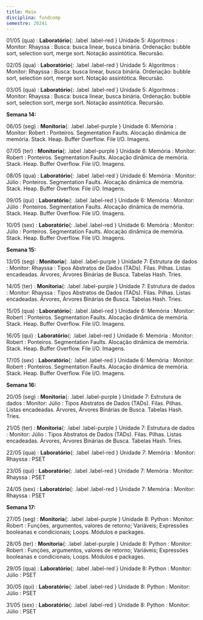 ```yaml
---
title: Maio
disciplina: fundcomp
semestre: 20241
---
```


01/05 (qua)
: **Laboratório**{: .label .label-red } Unidade 5: Algoritmos
  : Monitor: Rhayssa
: Busca: busca linear, busca binária. Ordenação: bubble sort, selection sort, merge sort. Notação assintótica. Recursão.

02/05 (qua)
: **Laboratório**{: .label .label-red } Unidade 5: Algoritmos
  : Monitor: Rhayssa
: Busca: busca linear, busca binária. Ordenação: bubble sort, selection sort, merge sort. Notação assintótica. Recursão.

03/05 (qua)
: **Laboratório**{: .label .label-red } Unidade 5: Algoritmos
  : Monitor: Rhayssa
: Busca: busca linear, busca binária. Ordenação: bubble sort, selection sort, merge sort. Notação assintótica. Recursão.


**Semana 14:**

06/05 (seg)
: **Monitoria**{: .label .label-purple } Unidade 6: Memória
  : Monitor: Robert
: Ponteiros. Segmentation Faults. Alocação dinâmica de memória. Stack. Heap. Buffer Overflow. File I/O. Imagens.

07/05 (ter)
: **Monitoria**{: .label .label-purple } Unidade 6: Memória
  : Monitor: Robert
: Ponteiros. Segmentation Faults. Alocação dinâmica de memória. Stack. Heap. Buffer Overflow. File I/O. Imagens.

08/05 (qua)
: **Laboratório**{: .label .label-red } Unidade 6: Memória
  : Monitor: Júlio
: Ponteiros. Segmentation Faults. Alocação dinâmica de memória. Stack. Heap. Buffer Overflow. File I/O. Imagens.

09/05 (qui)
: **Laboratório**{: .label .label-red } Unidade 6: Memória
  : Monitor: Júlio
: Ponteiros. Segmentation Faults. Alocação dinâmica de memória. Stack. Heap. Buffer Overflow. File I/O. Imagens.

10/05 (sex)
: **Laboratório**{: .label .label-red } Unidade 6: Memória
  : Monitor: Júlio
: Ponteiros. Segmentation Faults. Alocação dinâmica de memória. Stack. Heap. Buffer Overflow. File I/O. Imagens.


**Semana 15:**

13/05 (seg)
: **Monitoria**{: .label .label-purple } Unidade 7: Estrutura de dados
  : Monitor: Rhayssa
: Tipos Abstratos de Dados (TADs). Filas. Pilhas. Listas encadeadas. Árvores, Árvores Binárias de Busca. Tabelas Hash. Tries.

14/05 (ter)
: **Monitoria**{: .label .label-purple } Unidade 7: Estrutura de dados
  : Monitor: Rhayssa
: Tipos Abstratos de Dados (TADs). Filas. Pilhas. Listas encadeadas. Árvores, Árvores Binárias de Busca. Tabelas Hash. Tries.

15/05 (qua)
: **Laboratório**{: .label .label-red } Unidade 6: Memória
  : Monitor: Robert
: Ponteiros. Segmentation Faults. Alocação dinâmica de memória. Stack. Heap. Buffer Overflow. File I/O. Imagens.

16/05 (qui)
: **Laboratório**{: .label .label-red } Unidade 6: Memória
  : Monitor: Robert
: Ponteiros. Segmentation Faults. Alocação dinâmica de memória. Stack. Heap. Buffer Overflow. File I/O. Imagens.

17/05 (sex)
: **Laboratório**{: .label .label-red } Unidade 6: Memória
  : Monitor: Robert
: Ponteiros. Segmentation Faults. Alocação dinâmica de memória. Stack. Heap. Buffer Overflow. File I/O. Imagens.


**Semana 16:**

20/05 (seg)
: **Monitoria**{: .label .label-purple } Unidade 7: Estrutura de dados
  : Monitor: Júlio
: Tipos Abstratos de Dados (TADs). Filas. Pilhas. Listas encadeadas. Árvores, Árvores Binárias de Busca. Tabelas Hash. Tries.

21/05 (ter)
: **Monitoria**{: .label .label-purple } Unidade 7: Estrutura de dados
  : Monitor: Júlio
: Tipos Abstratos de Dados (TADs). Filas. Pilhas. Listas encadeadas. Árvores, Árvores Binárias de Busca. Tabelas Hash. Tries.

22/05 (qua)
: **Laboratório**{: .label .label-red } Unidade 7: Memória
  : Monitor: Rhayssa
: PSET

23/05 (qui)
: **Laboratório**{: .label .label-red } Unidade 7: Memória
  : Monitor: Rhayssa
: PSET

24/05 (sex)
: **Laboratório**{: .label .label-red } Unidade 7: Memória
  : Monitor: Rhayssa
: PSET


**Semana 17:**

27/05 (seg)
: **Monitoria**{: .label .label-purple } Unidade 8: Python
  : Monitor: Robert
: Funções, argumentos, valores de retorno; Variáveis; Expressões booleanas e
  condicionais; Loops. Módulos e packages.

28/05 (ter)
: **Monitoria**{: .label .label-purple } Unidade 8: Python
  : Monitor: Robert
: Funções, argumentos, valores de retorno; Variáveis; Expressões booleanas e
  condicionais; Loops. Módulos e packages.

29/05 (qua)
: **Laboratório**{: .label .label-red } Unidade 8: Python
  : Monitor: Júlio
: PSET

30/05 (qui)
: **Laboratório**{: .label .label-red } Unidade 8: Python
  : Monitor: Júlio
: PSET

31/05 (sex)
: **Laboratório**{: .label .label-red } Unidade 8: Python
  : Monitor: Júlio
: PSET
